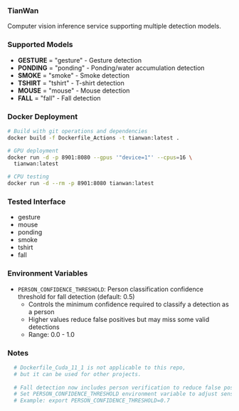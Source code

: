 ### TianWan

Computer vision inference service supporting multiple detection models.

### Supported Models

- **GESTURE** = "gesture" - Gesture detection
- **PONDING** = "ponding" - Ponding/water accumulation detection  
- **SMOKE** = "smoke" - Smoke detection
- **TSHIRT** = "tshirt" - T-shirt detection
- **MOUSE** = "mouse" - Mouse detection
- **FALL** = "fall" - Fall detection

### Docker Deployment

```bash
# Build with git operations and dependencies
docker build -f Dockerfile_Actions -t tianwan:latest .

# GPU deployment
docker run -d -p 8901:8080 --gpus '"device=1"' --cpus=16 \
  tianwan:latest

# CPU testing
docker run -d --rm -p 8901:8080 tianwan:latest
```

### Tested Interface

- gesture
- mouse
- ponding
- smoke
- tshirt
- fall

### Environment Variables

- `PERSON_CONFIDENCE_THRESHOLD`: Person classification confidence threshold for fall detection (default: 0.5)
  - Controls the minimum confidence required to classify a detection as a person
  - Higher values reduce false positives but may miss some valid detections
  - Range: 0.0 - 1.0

### Notes

```bash
  # Dockerfile_Cuda_11_1 is not applicable to this repo, 
  # but it can be used for other projects.
  
  # Fall detection now includes person verification to reduce false positives
  # Set PERSON_CONFIDENCE_THRESHOLD environment variable to adjust sensitivity
  # Example: export PERSON_CONFIDENCE_THRESHOLD=0.7
```
